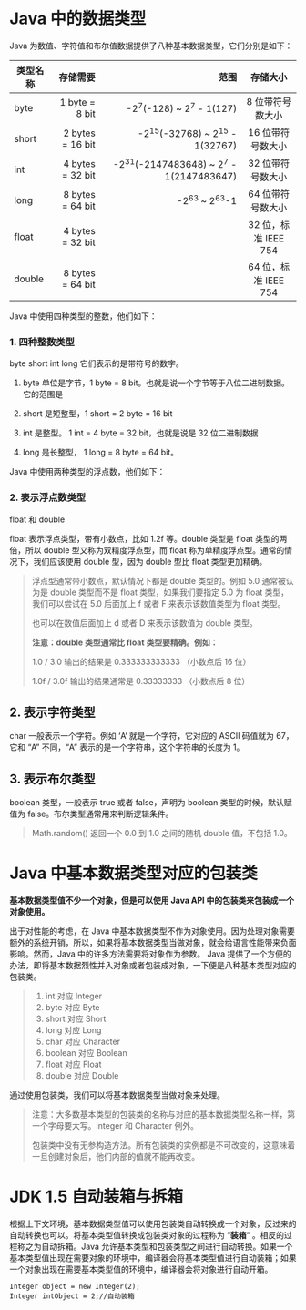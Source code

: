 # Java 中的数据类型

Java 为数值、字符值和布尔值数据提供了八种基本数据类型，它们分别是如下：

|    类型名称  | 存储需要 |  范围   |  存储大小 |
| --------| -----:   | -----:   | :----: |
| byte      | 1 byte = 8 bit | -2<sup>7</sup>(-128) ~ 2<sup>7</sup> - 1(127)     |   8 位带符号数大小   |
| short      | 2 bytes = 16 bit | -2<sup>15</sup>(-32768) ~ 2<sup>15</sup> - 1(32767)     |   16 位带符号数大小   |
| int      | 4 bytes = 32 bit | -2<sup>31</sup>(-2147483648) ~ 2<sup>7</sup> - 1(2147483647)     |   32 位带符号数大小    |
| long      |8 bytes = 64 bit| -2<sup>63</sup> ~ 2<sup>63</sup>-1      |    64 位带符号数大小   | 
| float     |4 bytes = 32 bit |       |    32 位，标准 IEEE 754   | 
| double     |8 bytes = 64 bit |       |   64 位，标准 IEEE 754   | 


Java 中使用四种类型的整数，他们如下：

### 1. 四种整数类型 

byte short int long 它们表示的是带符号的数字。

1. byte 单位是字节，1 byte = 8 bit。也就是说一个字节等于八位二进制数据。它的范围是

2. short 是短整型，1 short = 2 byte = 16 bit

3. int 是整型。 1 int = 4 byte = 32 bit，也就是说是 32 位二进制数据

4. long 是长整型， 1 long = 8 byte = 64 bit。


Java 中使用两种类型的浮点数，他们如下：

### 2. 表示浮点数类型 

float 和 double 

float 表示浮点类型，带有小数点，比如 1.2f 等。double 类型是 float 类型的两倍，所以 double 型又称为双精度浮点型，而 float 称为单精度浮点型。通常的情况下，我们应该使用 double 型，因为 double 型比 float 类型更加精确。



> 浮点型通常带小数点，默认情况下都是 double 类型的。例如 5.0 通常被认为是 double 类型而不是 float 类型，如果我们要指定 5.0 为 float 类型，我们可以尝试在 5.0 后面加上 f 或者 F 来表示该数值类型为 float 类型。
> 
> 也可以在数值后面加上 d 或者 D 来表示该数值为 double 类型。
> 
> 
> **注意：double 类型通常比 float 类型要精确。例如：**
> 
> 1.0 / 3.0 输出的结果是 0.333333333333 （小数点后 16 位）
> 
> 1.0f / 3.0f 输出的结果通常是 0.33333333 （小数点后 8 位） 

## 2. 表示字符类型

char 一般表示一个字符。例如 ‘A‘ 就是一个字符，它对应的 ASCII 码值就为 67，它和 “A” 不同，“A” 表示的是一个字符串，这个字符串的长度为 1。 

## 3. 表示布尔类型

boolean 类型，一般表示 true 或者 false，声明为 boolean 类型的时候，默认赋值为 false。布尔类型通常用来判断逻辑条件。


> Math.random() 返回一个 0.0 到 1.0 之间的随机 double 值，不包括 1.0。



# Java 中基本数据类型对应的包装类

**基本数据类型值不少一个对象，但是可以使用 Java API 中的包装类来包装成一个对象使用。**

出于对性能的考虑，在 Java 中基本数据类型不作为对象使用。因为处理对象需要额外的系统开销，所以，如果将基本数据类型当做对象，就会给语言性能带来负面影响。然而，Java 中的许多方法需要将对象作为参数。 Java 提供了一个方便的办法，即将基本数据烈性并入对象或者包装成对象，一下便是八种基本类型对应的包装类。

> 1. int 对应 Integer 
> 2. byte 对应 Byte
> 3. short 对应 Short
> 4. long 对应 Long
> 5. char 对应 Character
> 6. boolean 对应 Boolean
> 7. float 对应 Float 
> 8. double 对应 Double

通过使用包装类，我们可以将基本数据类型当做对象来处理。

> 注意：大多数基本类型的包装类的名称与对应的基本数据类型名称一样，第一个字母要大写。Integer 和 Character 例外。
> 
> 包装类中没有无参构造方法。所有包装类的实例都是不可改变的，这意味着一旦创建对象后，他们内部的值就不能再改变。


# JDK 1.5 自动装箱与拆箱
根据上下文环境，基本数据类型值可以使用包装类自动转换成一个对象，反过来的自动转换也可以。将基本类型值转换成包装类对象的过程称为 “**装箱**“ 。相反的过程称之为自动拆箱。Java 允许基本类型和包装类型之间进行自动转换。如果一个基本类型值出现在需要对象的环境中，编译器会将基本类型值进行自动装箱；如果一个对象出现在需要基本类型值的环境中，编译器会将对象进行自动开箱。

```
Integer object = new Integer(2);
Integer intObject = 2;//自动装箱

```


